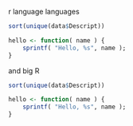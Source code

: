 ---
---

r language languages

```r
sort(unique(data$Descript))

hello <- function( name ) {
    sprintf( "Hello, %s", name );
}
```

and big R

```R
sort(unique(data$Descript))

hello <- function( name ) {
    sprintf( "Hello, %s", name );
}
```

